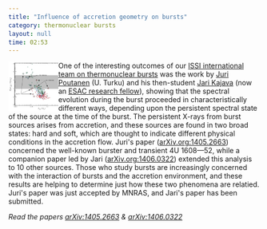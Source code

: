 ```yaml
---
title: "Influence of accretion geometry on bursts"
category: thermonuclear bursts
layout: null
time: 02:53
---
```

<!-- converted from blosxom format post using convert.pl dkg 22.1.2022 -->
<img src="images/kajava_fig4.jpg" width="100" align="left">
One of the interesting outcomes of our 
<a href="http://www.issibern.ch/teams/thermo_burst">ISSI international team
on thermonuclear bursts</a> was the work by
<a href="http://cc.oulu.fi/~jpoutane">Juri Poutanen</a> (U. Turku)
and his then-student
<a href="">Jari Kajava</a> (now an 
<a href="http://egw.esac.esa.int/index.php?project=ESACFACULTY&page=research_fellows">ESAC research fellow</a>),
showing that the spectral evolution during the burst proceeded in 
characteristically different ways, depending upon the persistent spectral
state of the source at the time of the burst. The persistent X-rays from
burst sources arises from accretion, and these sources are found in two broad
states: hard and soft, which are thought to indicate different physical
conditions in the accretion flow. Juri's paper
(<a href="http://arxiv.org/abs/1405.2663">arXiv.org:1405.2663</a>) concerned
the well-known burster and transient 4U&nbsp;1608&mdash;52, while a 
companion paper led by Jari 
(<a href="http://arxiv.org/abs/1406.0322">arXiv.org:1406.0322</a>) extended
this analysis to 10 other sources. Those who study bursts are increasingly
concerned with the interaction of bursts and the accretion environment,
and these results are helping to determine just how these two phenomena
are relatied.
Juri's paper was just accepted by MNRAS, and Jari's paper has been submitted.
<p>
<em>Read the papers
<a href="http://arxiv.org/abs/1405.2663">arXiv:1405.2663</a> &
<a href="http://arxiv.org/abs/1406.0322">arXiv:1406.0322</a></em>
